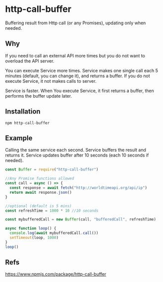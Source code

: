 # http-call-buffer

Buffering result from Http call (or any Promises), updating only when needed.

## Why

If you need to call an external API more times but you do not want to overload the API server.

You can execute Service more times. Service makes one single call each 5 minutes (default, you can change it), and returns a buffer.
If you do not execute Service, it not makes calls to server.

Service is faster. When You execute Service, it first returns a buffer, then performs the buffer update later.

## Installation

```npm
npm http-call-buffer
```

## Example

Calling the same service each second. Service buffers the result and returns it. Service updates buffer after 10 seconds (each 10 seconds if needed).

```js
const Buffer = require("http-call-buffer")

//Any Promise functions allowed
const call = async () => {
  const response = await fetch("http://worldtimeapi.org/api/ip")
  return await response.json()
}

//optional (default is 5 mins)
const refreshTime = 1000 * 10 //10 seconds

const mybufferedCall = new Buffer(call, "bufferedCall", refreshTime)

async function loop() {
  console.log(await mybufferedCall.call())
  setTimeout(loop, 1000)
}
loop()
```

## Refs

https://www.npmjs.com/package/http-call-buffer
